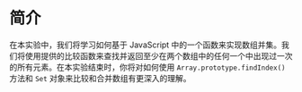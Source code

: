 # 简介

在本实验中，我们将学习如何基于 JavaScript 中的一个函数来实现数组并集。我们将使用提供的比较函数来查找并返回至少在两个数组中的任何一个中出现过一次的所有元素。在本实验结束时，你将对如何使用 `Array.prototype.findIndex()` 方法和 `Set` 对象来比较和合并数组有更深入的理解。
